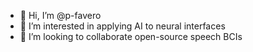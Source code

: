 - 👋 Hi, I’m @p-favero
- 👀 I’m interested in applying AI to neural interfaces
- 💞️ I’m looking to collaborate open-source speech BCIs

<!---
p-favero/p-favero is a ✨ special ✨ repository because its `README.md` (this file) appears on your GitHub profile.
You can click the Preview link to take a look at your changes.
--->
